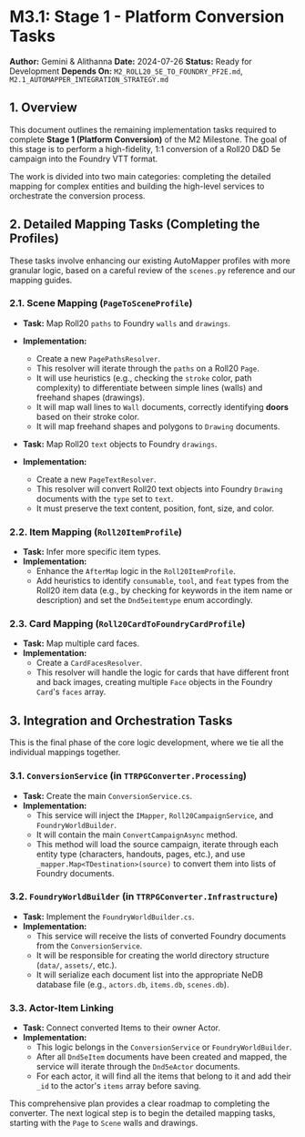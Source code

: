 ﻿# M3.1: Stage 1 - Platform Conversion Tasks

**Author:** Gemini & Alithanna
**Date:** 2024-07-26
**Status:** Ready for Development
**Depends On:** `M2_ROLL20_5E_TO_FOUNDRY_PF2E.md`, `M2.1_AUTOMAPPER_INTEGRATION_STRATEGY.md`

## 1. Overview

This document outlines the remaining implementation tasks required to complete **Stage 1 (Platform Conversion)** of the M2 Milestone. The goal of this stage is to perform a high-fidelity, 1:1 conversion of a Roll20 D&D 5e campaign into the Foundry VTT format.

The work is divided into two main categories: completing the detailed mapping for complex entities and building the high-level services to orchestrate the conversion process.

## 2. Detailed Mapping Tasks (Completing the Profiles)

These tasks involve enhancing our existing AutoMapper profiles with more granular logic, based on a careful review of the `scenes.py` reference and our mapping guides.

### 2.1. Scene Mapping (`PageToSceneProfile`)

-   **Task:** Map Roll20 `paths` to Foundry `walls` and `drawings`.
-   **Implementation:**
    -   Create a new `PagePathsResolver`.
    -   This resolver will iterate through the `paths` on a Roll20 `Page`.
    -   It will use heuristics (e.g., checking the `stroke` color, path complexity) to differentiate between simple lines (walls) and freehand shapes (drawings).
    -   It will map wall lines to `Wall` documents, correctly identifying **doors** based on their stroke color.
    -   It will map freehand shapes and polygons to `Drawing` documents.

-   **Task:** Map Roll20 `text` objects to Foundry `drawings`.
-   **Implementation:**
    -   Create a new `PageTextResolver`.
    -   This resolver will convert Roll20 text objects into Foundry `Drawing` documents with the `type` set to `text`.
    -   It must preserve the text content, position, font, size, and color.

### 2.2. Item Mapping (`Roll20ItemProfile`)

-   **Task:** Infer more specific item types.
-   **Implementation:**
    -   Enhance the `AfterMap` logic in the `Roll20ItemProfile`.
    -   Add heuristics to identify `consumable`, `tool`, and `feat` types from the Roll20 item data (e.g., by checking for keywords in the item name or description) and set the `Dnd5eitemtype` enum accordingly.

### 2.3. Card Mapping (`Roll20CardToFoundryCardProfile`)

-   **Task:** Map multiple card faces.
-   **Implementation:**
    -   Create a `CardFacesResolver`.
    -   This resolver will handle the logic for cards that have different front and back images, creating multiple `Face` objects in the Foundry `Card`'s `faces` array.

## 3. Integration and Orchestration Tasks

This is the final phase of the core logic development, where we tie all the individual mappings together.

### 3.1. `ConversionService` (in `TTRPGConverter.Processing`)

-   **Task:** Create the main `ConversionService.cs`.
-   **Implementation:**
    -   This service will inject the `IMapper`, `Roll20CampaignService`, and `FoundryWorldBuilder`.
    -   It will contain the main `ConvertCampaignAsync` method.
    -   This method will load the source campaign, iterate through each entity type (characters, handouts, pages, etc.), and use `_mapper.Map<TDestination>(source)` to convert them into lists of Foundry documents.

### 3.2. `FoundryWorldBuilder` (in `TTRPGConverter.Infrastructure`)

-   **Task:** Implement the `FoundryWorldBuilder.cs`.
-   **Implementation:**
    -   This service will receive the lists of converted Foundry documents from the `ConversionService`.
    -   It will be responsible for creating the world directory structure (`data/`, `assets/`, etc.).
    -   It will serialize each document list into the appropriate NeDB database file (e.g., `actors.db`, `items.db`, `scenes.db`).

### 3.3. Actor-Item Linking

-   **Task:** Connect converted Items to their owner Actor.
-   **Implementation:**
    -   This logic belongs in the `ConversionService` or `FoundryWorldBuilder`.
    -   After all `Dnd5eItem` documents have been created and mapped, the service will iterate through the `Dnd5eActor` documents.
    -   For each actor, it will find all the items that belong to it and add their `_id` to the actor's `items` array before saving.

This comprehensive plan provides a clear roadmap to completing the converter. The next logical step is to begin the detailed mapping tasks, starting with the `Page` to `Scene` walls and drawings.
